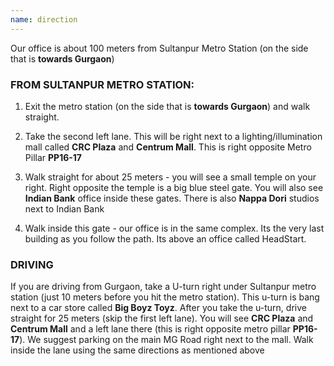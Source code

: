 ```yaml
---
name: direction
---
```


Our office is about 100 meters from Sultanpur Metro Station (on the side that is **towards Gurgaon**)

### FROM SULTANPUR METRO STATION:

1. Exit the metro station (on the side that is **towards Gurgaon**) and walk straight.   

2. Take the second left lane. This will be right next to a lighting/illumination mall called **CRC Plaza** and **Centrum Mall**. This is right opposite Metro Pillar **PP16-17**

3. Walk straight for about 25 meters - you will see a small temple on your right. Right opposite the temple is a big blue steel gate. You will also see **Indian Bank** office inside these gates. There is also **Nappa Dori** studios next to Indian Bank

4. Walk inside this gate - our office is in the same complex. Its the very last building as you follow the path. Its above an office called HeadStart.

### DRIVING

If you are driving from Gurgaon, take a U-turn right under Sultanpur metro station (just 10 meters before you hit the metro station). This u-turn is bang next to a car store called **Big Boyz Toyz**. After you take the u-turn, drive straight for 25 meters (skip the first left lane).
You will see **CRC Plaza** and **Centrum Mall** and a left lane there (this is right opposite metro pillar **PP16-17**). We suggest parking on the main MG Road right next to the mall. Walk inside the lane using the same directions as mentioned above
